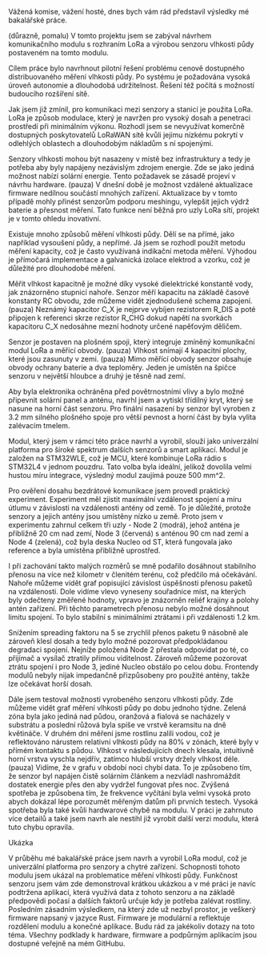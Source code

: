 
Vážená komise, vážení hosté, dnes bych vám rád představil výsledky mé bakalářské práce.

(důrazně, pomalu) V tomto projektu jsem se zabýval návrhem komunikačního modulu s rozhraním LoRa a výrobou senzoru vlhkosti půdy postaveném na tomto modulu.

Cílem práce bylo navrhnout pilotní řešení problému cenově dostupného distribuovaného měření vlhkosti půdy. Po systému je požadována vysoká úroveň autonomie a dlouhodobá udržitelnost. Řešení též počítá s možností budoucího rozšíření sítě.

Jak jsem již zmínil, pro komunikaci mezi senzory a stanicí je použita LoRa. LoRa je způsob modulace, který je navržen pro vysoký dosah a penetraci prostředí při minimálním výkonu. Rozhodl jsem se nevyužívat komerčně dostupných poskytovatelů LoRaWAN sítě kvůli jejímu nízkému pokrytí v odlehlých oblastech a dlouhodobým nákladům s ní spojenými.

Senzory vlhkosti mohou být nasazeny v místě bez infrastruktury a tedy je potřeba aby byly napájeny nezávislým zdrojem energie. Zde se jako jediná možnost nabízí solární energie. Tento požadavek se zásadě projeví v návrhu hardware. (pauza) V dnešní době je možnost vzdálené aktualizace firmware nedílnou součástí mnohých zařízení. Aktualizace by v tomto případě mohly přinést senzorům podporu meshingu, vylepšit jejich výdrž baterie a přesnost měření. Tato funkce není běžná pro uzly LoRa sítí, projekt je v tomto ohledu inovativní.

Existuje mnoho způsobů měření vlhkosti půdy. Dělí se na přímé, jako například vysoušení půdy, a nepřímé. Já jsem se rozhodl použít metodu měření kapacity, což je často využívaná indikační metoda měření. Výhodou je přímočará implementace a galvanická izolace elektrod a vzorku, což je důležité pro dlouhodobé měření.

Měřit vlhkost kapacitně je možné díky vysoké dielektrické konstantě vody, jak znázorněno stupnicí nahoře. Senzor měří kapacitu na základě časové konstanty RC obvodu, zde můžeme vidět zjednodušené schema zapojení. (pauza) Neznámý kapacitor C_X je nejprve vybíjen rezistorem R_DIS a poté připojen k referenci skrze rezistor R_CHG dokud napětí na svorkách kapacitoru C_X nedosáhne mezní hodnoty určené napěťovým děličem.

Senzor je postaven na plošném spoji, který integruje zmíněný komunikační modul LoRa a měřící obvody. (pauza) Vlhkost snímají 4 kapacitní plochy, které jsou zasunuty v zemi. (pauza) Mimo měřící obvody senzor obsahuje obvody ochrany baterie a dva teploměry. Jeden je umístěn na špičce senzoru v největší hloubce a druhý je těsně nad zemí.

Aby byla elektronika ochráněna před povětrnostními vlivy a bylo možné připevnit solární panel a anténu, navrhl jsem a vytiskl třídílný kryt, který se nasune na horní část senzoru. Pro finální nasazení by senzor byl vyroben z 3.2 mm silného plošného spoje pro větší pevnost a horní část by byla vylita zalévacím tmelem.

Modul, který jsem v rámci této práce navrhl a vyrobil, slouží jako univerzální platforma pro široké spektrum dalších senzorů a smart aplikací. Modul je založen na STM32WLE, což je MCU, které kombinuje LoRa rádio s STM32L4 v jednom pouzdru. Tato volba byla ideální, jelikož dovolila velmi hustou míru integrace, výsledný modul zaujímá pouze 500 mm^2.

Pro ověření dosahu bezdrátové komunikace jsem provedl praktický experiment. Experiment měl zjistit maximální vzdálenost spojení a míru útlumu v závislosti na vzdálenosti antény od země. To je důležité, protože senzory a jejich antény jsou umístěny nízko u země. Proto jsem v experimentu zahrnul celkem tři uzly - Node 2 (modrá), jehož anténa je přibližně 20 cm nad zemí, Node 3 (červená) s anténou 90 cm nad zemí a Node 4 (zelená), což byla deska Nucleo od ST, která fungovala jako reference a byla umístěna přibližně uprostřed.

I při zachování takto malých rozměrů se mně podařilo dosáhnout stabilního přenosu na více než kilometr v členitém terénu, což předčilo má očekávání. Nahoře můžeme vidět graf popisující závislost úspěšnosti přenosu paketů na vzdálenosti. Dole vidíme vlevo vyneseny souřadnice míst, na kterých byly odečteny změřené hodnoty, vpravo je znázorněn reliéf krajiny a polohy antén zařízení. Při těchto parametrech přenosu nebylo možné dosáhnout limitu spojení. To bylo stabilní s minimálními ztrátami i při vzdálenosti 1.2 km.

Snížením spreading faktoru na 5 se zrychlil přenos paketu 9 násobně ale zároveň klesl dosah a tedy bylo možné pozorovat předpokládanou degradaci spojení. Nejníže položená Node 2 přestala odpovídat po té, co přijímač a vysílač ztratily přímou viditelnost. Zároveň můžeme pozorovat ztrátu spojení i pro Node 3, jediné Nucleo obstálo po celou dobu. Frontendy modulů nebyly nijak impedančně přizpůsobeny pro použité antény, takže lze očekávat horší dosah.

Dále jsem testoval možnosti vyrobeného senzoru vlhkosti půdy. Zde můžeme vidět graf měření vlhkosti půdy po dobu jednoho týdne. Zelená zóna byla jako jediná nad půdou, oranžová a fialová se nacházely v substrátu a poslední růžová byla spíše ve vrstvě keramsitu na dně květináče. V druhém dni měření jsme rostlinu zalili vodou, což je reflektováno nárustem relativní vlhkosti půdy na 80% v zónách, které byly v přímém kontaktu s půdou. Vlhkost v následujících dnech klesala, intuitivně horní vrstva vyschla nejdřív, zatímco hlubší vrstvy držely vlhkost déle. (pauza) Vidíme, že v grafu v období noci chybí data. To je způsobeno tím, že senzor byl napájen čistě solárním článkem a nezvládl nashromáždit dostatek energie přes den aby vydržel fungovat přes noc. Zvýšená spotřeba je způsobena tím, že frekvence vyčítání byla velmi vysoká proto abych dokázal lépe porozumět měřeným datům při prvních testech. Vysoká spotřeba byla také kvůli hardwarové chybě na modulu. V práci je zahrnuto více detailů a také jsem navrh ale nestihl již vyrobit další verzi modulu, která tuto chybu opravila.

Ukázka

V průběhu mé bakalářské práce jsem navrh a vyrobil LoRa modul, což je univerzální platforma pro senzory a chytré zařízení. Schopnosti tohoto modulu jsem ukázal na problematice měření vlhkosti půdy. Funkčnost senzoru jsem vám zde demonstroval krátkou ukázkou a v mé práci je navíc podtržena aplikací, která využívá data z tohoto senzoru a na základě předpovědi počasí a dalších faktorů určuje kdy je potřeba zalévat rostliny. Posledním zásadním výsledkem, na který zde už nezbyl prostor, je veškerý firmware napsaný v jazyce Rust. Firmware je modulární a reflektuje rozdělení modulu a konečné aplikace. Budu rád za jakékoliv dotazy na toto téma. Všechny podklady k hardware, firmware a podpůrným aplikacím jsou dostupné veřejně na mém GitHubu.
